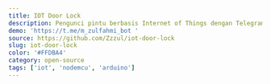 ```yaml
---
title: IOT Door Lock
description: Pengunci pintu berbasis Internet of Things dengan Telegram Bot.
demo: 'https://t.me/m_zulfahmi_bot '
source: https://github.com/Zzzul/iot-door-lock
slug: iot-door-lock
color: '#FFDBA4'
category: open-source
tags: ['iot', 'nodemcu', 'arduino']
---
```

